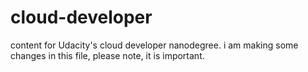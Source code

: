 # cloud-developer
content for Udacity's cloud developer nanodegree.
i am making some changes in this file, please note, it is important.
